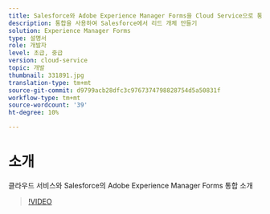 ```yaml
---
title: Salesforce와 Adobe Experience Manager Forms을 Cloud Service으로 통합
description: 통합을 사용하여 Salesforce에서 리드 개체 만들기
solution: Experience Manager Forms
type: 설명서
role: 개발자
level: 초급, 중급
version: cloud-service
topic: 개발
thumbnail: 331891.jpg
translation-type: tm+mt
source-git-commit: d9799acb28dfc3c9767374798828754d5a50831f
workflow-type: tm+mt
source-wordcount: '39'
ht-degree: 10%

---
```


# 소개

클라우드 서비스와 Salesforce의 Adobe Experience Manager Forms 통합 소개

>[!VIDEO](https://video.tv.adobe.com/v/331891/?quality=12&learn=on)
